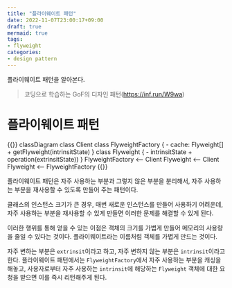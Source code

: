 ```yaml
---
title: "플라이웨이트 패턴"
date: 2022-11-07T23:00:17+09:00
draft: true
mermaid: true
tags:
- flyweight
categories:
- design pattern
---
```

플라이웨이트 패턴을 알아본다.
<!--more-->

> 코딩으로 학습하는 GoF의 디자인 패턴(https://inf.run/W9wa)

# 플라이웨이트 패턴

{{<mermaid>}}
classDiagram
    class Client
    class FlyweightFactory {
        - cache: Flyweight[]
        + getFlyweight(intrinsitState)
    }
    class Flyweight {
        - intrinsitState
        + operation(extrinsitState))
    }
    FlyweightFactory <-- Client
    Flyweight <-- Client
    Flyweight <-- FlyweightFactory
{{</mermaid>}}

플라이웨이트 패턴은 자주 사용하는 부분과 그렇지 않은 부분을 분리해서, 자주 사용하는 부분을 재사용할 수 있도록 만들어 주는 패턴이다.

클래스의 인스턴스 크기가 큰 경우, 매번 새로운 인스턴스를 만들어 사용하기 어려운데, 자주 사용하는 부분을 재사용할 수 있게 만들면 이러한 문제를 해결할 수 있게 된다.

이러한 행위를 통해 얻을 수 있는 이점은 객체의 크기를 가볍게 만들어 메모리의 사용량을 줄일 수 있다는 것이다. 플라이웨이트라는 이름처럼 객체를 가볍게 만드는 것이다.

자주 변하는 부분은 `extrinsit`이라고 하고, 자주 변하지 않는 부분은 `intrinsit`이라고 한다. 플라이웨이트 패턴에서는 `FlyweightFactory`에서 자주 사용하는 부분을 캐싱을 해놓고, 사용자로부터 자주 사용하는 `intrinsit`에 해당하는 `Flyweight` 객체에 대한 요청을 받으면 이를 즉시 리턴해주게 된다.